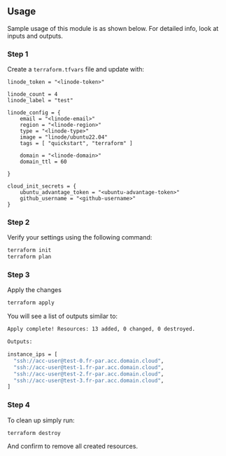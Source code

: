 ## Usage

Sample usage of this module is as shown below. For detailed info, look at inputs and outputs.

### Step 1

Create a `terraform.tfvars` file and update with:

```hcl
linode_token = "<linode-token>"

linode_count = 4
linode_label = "test"

linode_config = {
    email = "<linode-email>"
    region = "<linode-region>"
    type = "<linode-type>"
    image = "linode/ubuntu22.04"
    tags = [ "quickstart", "terraform" ]

    domain = "<linode-domain>"
    domain_ttl = 60

}

cloud_init_secrets = {
    ubuntu_advantage_token = "<ubuntu-advantage-token>"
    github_username = "<github-username>"
}

```

### Step 2

Verify your settings using the following command:

```bash
terraform init
terraform plan
```

### Step 3

Apply the changes

```bash
terraform apply
```

You will see a list of outputs similar to:

```bash
Apply complete! Resources: 13 added, 0 changed, 0 destroyed.

Outputs:

instance_ips = [
  "ssh://acc-user@test-0.fr-par.acc.domain.cloud",
  "ssh://acc-user@test-1.fr-par.acc.domain.cloud",
  "ssh://acc-user@test-2.fr-par.acc.domain.cloud",
  "ssh://acc-user@test-3.fr-par.acc.domain.cloud",
]
```

### Step 4

To clean up simply run:

`terraform destroy`

And confirm to remove all created resources.
